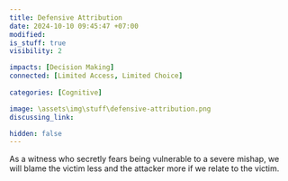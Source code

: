 ```yaml
---
title: Defensive Attribution
date: 2024-10-10 09:45:47 +07:00
modified: 
is_stuff: true
visibility: 2

impacts: [Decision Making]
connected: [Limited Access, Limited Choice]
  
categories: [Cognitive]

image: \assets\img\stuff\defensive-attribution.png
discussing_link: 

hidden: false
---
```


As a witness who secretly fears being vulnerable to a severe mishap, we will blame the victim less and the attacker more if we relate to the victim.
